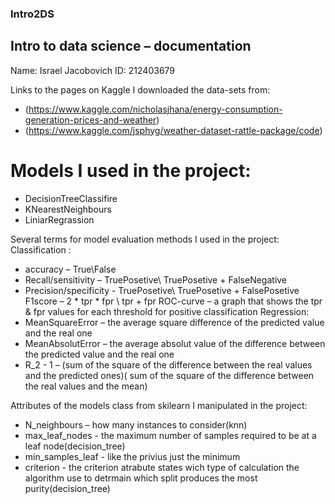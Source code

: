 ### Intro2DS

## Intro to data science – documentation 
Name: Israel Jacobovich
ID: 212403679

Links to the pages on Kaggle I downloaded the data-sets from:  
+ (https://www.kaggle.com/nicholasjhana/energy-consumption-generation-prices-and-weather)
+ (https://www.kaggle.com/jsphyg/weather-dataset-rattle-package/code)

# Models I used in the project: 
+ DecisionTreeClassifire
+ KNearestNeighbours
+ LiniarRegrassion 

Several terms for model evaluation methods I used in the project:
Classification :    
+ accuracy – True\False
+ Recall/sensitivity – TruePosetive\ TruePosetive + FalseNegative
+ Precision/specificity - TruePosetive\ TruePosetive + FalsePosetive
                          F1score –  2 * tpr  * fpr \ tpr + fpr 
                          ROC-curve – a graph that shows the tpr & fpr values for each threshold for positive classification
Regression: 
+ MeanSquareError – the average square difference of the predicted value and the real one
+ MeanAbsolutError – the average absolut value of the difference between the predicted value and the real one
+ R_2 -     1 – (sum of the square of the difference between the real values and the predicted ones)\( sum of the square of the difference between the real values and the mean)

Attributes of the models class from skilearn I manipulated in the project:
+ N_neighbours – how many instances to consider(knn)
+ max_leaf_nodes - the maximum number of samples required to be at a leaf node(decision_tree)
+ min_samples_leaf - like the privius just the minimum
+ criterion - the criterion atrabute states wich type of calculation the algorithm use to detrmain which split produces the most purity(decision_tree)

